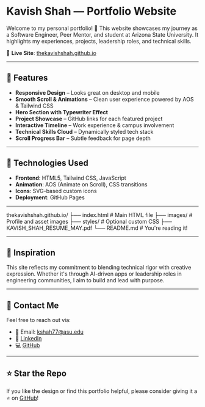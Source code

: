 # Kavish Shah — Portfolio Website

Welcome to my personal portfolio! 🎯 This website showcases my journey as a Software Engineer, Peer Mentor, and student at Arizona State University. It highlights my experiences, projects, leadership roles, and technical skills.

🔗 **Live Site**: [thekavishshah.github.io](https://thekavishshah.github.io)

---

## 🌟 Features

- **Responsive Design** – Looks great on desktop and mobile
- **Smooth Scroll & Animations** – Clean user experience powered by AOS & Tailwind CSS
- **Hero Section with Typewriter Effect**
- **Project Showcase** – GitHub links for each featured project
- **Interactive Timeline** – Work experience & campus involvement
- **Technical Skills Cloud** – Dynamically styled tech stack
- **Scroll Progress Bar** – Subtle feedback for page depth

---

## 🚀 Technologies Used

- **Frontend**: HTML5, Tailwind CSS, JavaScript
- **Animation**: AOS (Animate on Scroll), CSS transitions
- **Icons**: SVG-based custom icons
- **Deployment**: GitHub Pages

---

thekavishshah.github.io/
├── index.html                 # Main HTML file
├── images/                    # Profile and asset images
├── styles/                    # Optional custom CSS
├── KAVISH_SHAH_RESUME_MAY.pdf
└── README.md                  # You're reading it!

---

## 🧠 Inspiration

This site reflects my commitment to blending technical rigor with creative expression. Whether it's through AI-driven apps or leadership roles in engineering communities, I aim to build and lead with purpose.

---

## 🙌 Contact Me

Feel free to reach out via:

- 📧 Email: [kshah77@asu.edu](mailto:kshah77@asu.edu)
- 💼 [LinkedIn](https://www.linkedin.com/in/shah-kavish/)
- 💻 [GitHub](https://github.com/thekavishshah)

---

## ⭐️ Star the Repo

If you like the design or find this portfolio helpful, please consider giving it a ⭐️ on [GitHub](https://github.com/thekavishshah/thekavishshah.github.io)!


